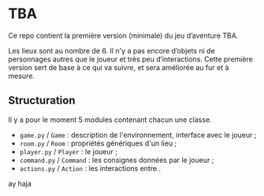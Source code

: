 # TBA

Ce repo contient la première version (minimale) du jeu d’aventure TBA.

Les lieux sont au nombre de 6. Il n'y a pas encore d’objets ni de personnages autres que le joueur et très peu d’interactions. Cette première version sert de base à ce qui va suivre, et sera améliorée au fur et à mesure.


## Structuration

Il y a pour le moment 5 modules contenant chacun une classe.

- `game.py` / `Game` : description de l'environnement, interface avec le joueur ;
- `room.py` / `Room` : propriétés génériques d'un lieu  ;
- `player.py` / `Player` : le joueur ;
- `command.py` / `Command` : les consignes données par le joueur ;
- `actions.py` / `Action` : les interactions entre .

ay haja
